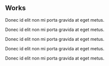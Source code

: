 ---
---

## Works
Donec id elit non mi porta gravida at eget metus.

Donec id elit non mi porta gravida at eget metus.

Donec id elit non mi porta gravida at eget metus.

Donec id elit non mi porta gravida at eget metus.

Donec id elit non mi porta gravida at eget metus.